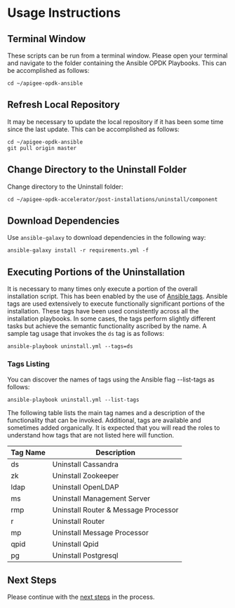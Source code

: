 # Usage Instructions

## Terminal Window
These scripts can be run from a terminal window. Please open your terminal and navigate to the folder
containing the Ansible OPDK Playbooks. This can be accomplished as follows: 

    cd ~/apigee-opdk-ansible

## Refresh Local Repository
It may be necessary to update the local repository if it has been some time since the last update.
This can be accomplished as follows: 

    cd ~/apigee-opdk-ansible
    git pull origin master

## Change Directory to the Uninstall Folder
Change directory to the Uninstall folder:

    cd ~/apigee-opdk-accelerator/post-installations/uninstall/component

## Download Dependencies
Use `ansible-galaxy` to download dependencies in the following way: 

    ansible-galaxy install -r requirements.yml -f

## Executing Portions of the Uninstallation
It is necessary to many times only execute a portion of the overall installation script. This has been enabled by the 
use of [Ansible tags](http://docs.ansible.com/ansible/latest/cli/ansible-playbook.html#cmdoption-ansible-playbook-tags). 
Ansible tags are used extensively to execute functionally significant portions of the installation. These tags have been 
used consistently across all the installation playbooks. In some cases, the tags perform slightly different tasks but 
achieve the semantic functionality ascribed by the name. A sample tag usage that invokes the `ds` tag is as follows: 

    ansible-playbook uninstall.yml --tags=ds
    
### Tags Listing
You can discover the names of tags using the Ansible flag --list-tags as follows: 

    ansible-playbook uninstall.yml --list-tags
    
The following table lists the main tag names and a description of the functionality that can be invoked. Additional, tags
are available and sometimes added organically. It is expected that you will read the roles to understand how tags that are
not listed here will function. 

| Tag Name | Description |
| --- | --- |
| ds | Uninstall Cassandra | 
| zk | Uninstall Zookeeper | 
| ldap | Uninstall OpenLDAP | 
| ms | Uninstall Management Server | 
| rmp | Uninstall Router & Message Processor | 
| r | Uninstall Router | 
| mp | Uninstall Message Processor | 
| qpid | Uninstall Qpid | 
| pg | Uninstall Postgresql |


## Next Steps

Please continue with the [next steps](../../README.md#ansible-apigee-private-cloud-recovery) in the process.